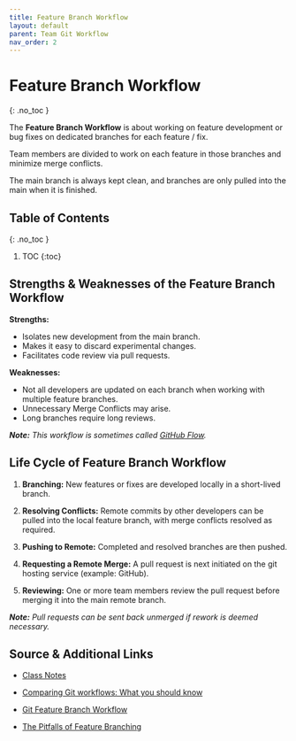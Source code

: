 ```yaml
---
title: Feature Branch Workflow
layout: default
parent: Team Git Workflow
nav_order: 2
---
```


<!-- prettier-ignore-start -->

# Feature Branch Workflow
{: .no_toc }

The **Feature Branch Workflow** is about working on feature development or bug fixes on dedicated branches for each feature / fix.

Team members are divided to work on each feature in those branches and minimize merge conflicts.

The main branch is always kept clean, and branches are only pulled into the main when it is finished.

## Table of Contents
{: .no_toc }

1. TOC
{:toc}

<!-- prettier-ignore-end -->

## Strengths & Weaknesses of the Feature Branch Workflow

**Strengths:**
- Isolates new development from the main branch.
- Makes it easy to discard experimental changes.
- Facilitates code review via pull requests.

**Weaknesses:**
- Not all developers are updated on each branch when working with multiple feature branches.
- Unnecessary Merge Conflicts may arise.
- Long branches require long reviews.

_**Note:** This workflow is sometimes called [GitHub Flow](https://docs.github.com/en/get-started/using-github/github-flow)._

## Life Cycle of Feature Branch Workflow

1. **Branching:** New features or fixes are developed locally in a short-lived branch.

2. **Resolving Conflicts:** Remote commits by other developers can be pulled into the local feature branch, with merge conflicts resolved as required.

3. **Pushing to Remote:** Completed and resolved branches are then pushed.

4. **Requesting a Remote Merge:** A pull request is next initiated on the git hosting service (example: GitHub).

5. **Reviewing:** One or more team members review the pull request before merging it into the main remote branch.

_**Note:** Pull requests can be sent back unmerged if rework is deemed necessary._

## Source & Additional Links

- [Class Notes](https://stungeye.github.io/Software-Development-And-Documentation-1/03-git-team-collaboration/index.html)

- [Comparing Git workflows: What you should know](https://www.atlassian.com/git/tutorials/comparing-workflows)

- [Git Feature Branch Workflow](https://www.atlassian.com/git/tutorials/comparing-workflows/feature-branch-workflow)

- [The Pitfalls of Feature Branching](https://www.cloudbees.com/blog/pitfalls-feature-branching)
